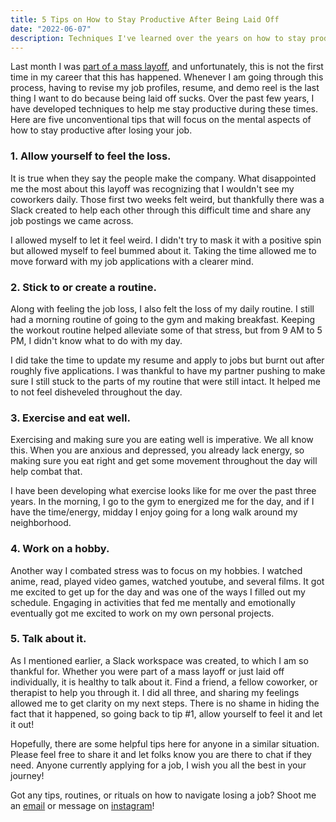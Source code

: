 ```yaml
---
title: 5 Tips on How to Stay Productive After Being Laid Off
date: "2022-06-07"
description: Techniques I've learned over the years on how to stay productive during tough times.
---
```


Last month I was [part of a mass layoff](https://techcrunch.com/2022/05/12/professor-scott-galloways-edtech-startup-section-4-lay-offs/), and unfortunately, this is not the first time in my career that this has happened. Whenever I am going through this process, having to revise my job profiles, resume, and demo reel is the last thing I want to do because being laid off sucks. Over the past few years, I have developed techniques to help me stay productive during these times. Here are five unconventional tips that will focus on the mental aspects of how to stay productive after losing your job.

### 1. Allow yourself to feel the loss.
It is true when they say the people make the company. What disappointed me the most about this layoff was recognizing that I wouldn't see my coworkers daily. Those first two weeks felt weird, but thankfully there was a Slack created to help each other through this difficult time and share any job postings we came across.

I allowed myself to let it feel weird. I didn't try to mask it with a positive spin but allowed myself to feel bummed about it. Taking the time allowed me to move forward with my job applications with a clearer mind.

### 2. Stick to or create a routine.
Along with feeling the job loss, I also felt the loss of my daily routine. I still had a morning routine of going to the gym and making breakfast. Keeping the workout routine helped alleviate some of that stress, but from 9 AM to 5 PM, I didn't know what to do with my day.

I did take the time to update my resume and apply to jobs but burnt out after roughly five applications. I was thankful to have my partner pushing to make sure I still stuck to the parts of my routine that were still intact. It helped me to not feel disheveled throughout the day.

### 3. Exercise and eat well.
Exercising and making sure you are eating well is imperative. We all know this. When you are anxious and depressed, you already lack energy, so making sure you eat right and get some movement throughout the day will help combat that.

I have been developing what exercise looks like for me over the past three years. In the morning, I go to the gym to energized me for the day, and if I have the time/energy, midday I enjoy going for a long walk around my neighborhood.

### 4. Work on a hobby.
Another way I combated stress was to focus on my hobbies. I watched anime, read, played video games, watched youtube, and several films. It got me excited to get up for the day and was one of the ways I filled out my schedule. Engaging in activities that fed me mentally and emotionally eventually got me excited to work on my own personal projects.

### 5. Talk about it.
As I mentioned earlier, a Slack workspace was created, to which I am so thankful for. Whether you were part of a mass layoff or just laid off individually, it is healthy to talk about it. Find a friend, a fellow coworker, or therapist to help you through it. I did all three, and sharing my feelings allowed me to get clarity on my next steps. There is no shame in hiding the fact that it happened, so going back to tip #1, allow yourself to feel it and let it out!

Hopefully, there are some helpful tips here for anyone in a similar situation. Please feel free to share it and let folks know you are there to chat if they need. Anyone currently applying for a job, I wish you all the best in your journey!

Got any tips, routines, or rituals on how to navigate losing a job? Shoot me an <a href='mailto:courtneypure@gmail.com'>email</a> or message on [instagram](https://www.instagram.com/courtneypure/)!
